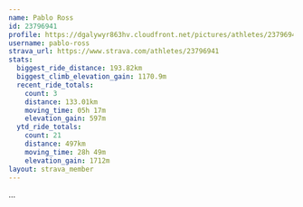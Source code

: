 ```yaml
---
name: Pablo Ross
id: 23796941
profile: https://dgalywyr863hv.cloudfront.net/pictures/athletes/23796941/14615399/1/large.jpg
username: pablo-ross
strava_url: https://www.strava.com/athletes/23796941
stats:
  biggest_ride_distance: 193.82km
  biggest_climb_elevation_gain: 1170.9m
  recent_ride_totals:
    count: 3
    distance: 133.01km
    moving_time: 05h 17m
    elevation_gain: 597m
  ytd_ride_totals:
    count: 21
    distance: 497km
    moving_time: 28h 49m
    elevation_gain: 1712m
layout: strava_member
--- 
```

...
